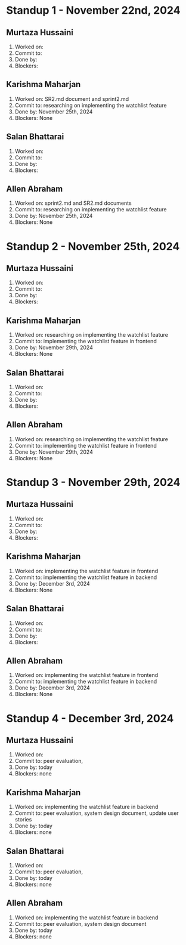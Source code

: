 # Standup 1 - November 22nd, 2024
## Murtaza Hussaini
  1. Worked on: 
  2. Commit to: 
  3. Done by: 
  4. Blockers: 

## Karishma Maharjan
  1. Worked on: SR2.md document and sprint2.md
  2. Commit to: researching on implementing the watchlist feature
  3. Done by: November 25th, 2024
  4. Blockers: None

## Salan Bhattarai
  1. Worked on: 
  2. Commit to: 
  3. Done by: 
  4. Blockers: 

## Allen Abraham
  1. Worked on: sprint2.md and SR2.md documents
  2. Commit to: researching on implementing the watchlist feature
  3. Done by: November 25th, 2024
  4. Blockers: None


# Standup 2 - November 25th, 2024
## Murtaza Hussaini
  1. Worked on: 
  2. Commit to: 
  3. Done by: 
  4. Blockers: 

## Karishma Maharjan
  1. Worked on: researching on implementing the watchlist feature
  2. Commit to: implementing the watchlist feature in frontend
  3. Done by: November 29th, 2024
  4. Blockers: None

## Salan Bhattarai
  1. Worked on: 
  2. Commit to: 
  3. Done by: 
  4. Blockers: 

## Allen Abraham
  1. Worked on: researching on implementing the watchlist feature
  2. Commit to: implementing the watchlist feature in frontend
  3. Done by: November 29th, 2024
  4. Blockers: None


# Standup 3 - November 29th, 2024
## Murtaza Hussaini
  1. Worked on: 
  2. Commit to: 
  3. Done by: 
  4. Blockers: 

## Karishma Maharjan
  1. Worked on: implementing the watchlist feature in frontend
  2. Commit to: implementing the watchlist feature in backend
  3. Done by: December 3rd, 2024
  4. Blockers: None

## Salan Bhattarai
  1. Worked on: 
  2. Commit to: 
  3. Done by: 
  4. Blockers: 

## Allen Abraham
  1. Worked on: implementing the watchlist feature in frontend
  2. Commit to: implementing the watchlist feature in backend
  3. Done by: December 3rd, 2024
  4. Blockers: None


# Standup 4 - December 3rd, 2024
## Murtaza Hussaini
  1. Worked on: 
  2. Commit to: peer evaluation, 
  3. Done by: today
  4. Blockers: none

## Karishma Maharjan
  1. Worked on: implementing the watchlist feature in backend
  2. Commit to: peer evaluation, system design document, update user stories
  3. Done by: today
  4. Blockers: none

## Salan Bhattarai
  1. Worked on: 
  2. Commit to: peer evaluation, 
  3. Done by: today
  4. Blockers: none

## Allen Abraham
  1. Worked on: implementing the watchlist feature in backend
  2. Commit to: peer evaluation, system design document
  3. Done by: today
  4. Blockers: none
